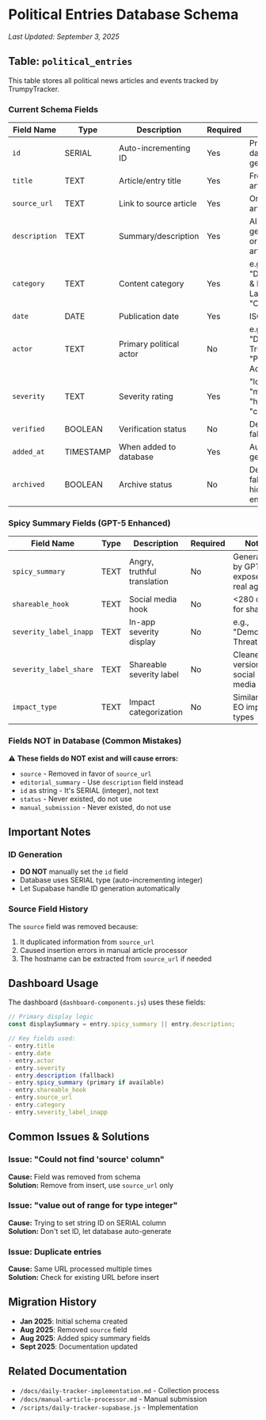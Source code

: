 # Political Entries Database Schema
*Last Updated: September 3, 2025*

## Table: `political_entries`

This table stores all political news articles and events tracked by TrumpyTracker.

### Current Schema Fields

| Field Name | Type | Description | Required | Notes |
|------------|------|-------------|----------|-------|
| `id` | SERIAL | Auto-incrementing ID | Yes | Primary key, database-generated |
| `title` | TEXT | Article/entry title | Yes | From source article |
| `source_url` | TEXT | Link to source article | Yes | Original article URL |
| `description` | TEXT | Summary/description | Yes | AI-generated or from article |
| `category` | TEXT | Content category | Yes | e.g., "Democracy & Rule of Law", "Corruption" |
| `date` | DATE | Publication date | Yes | ISO format |
| `actor` | TEXT | Primary political actor | No | e.g., "Donald Trump", "Political Actor" |
| `severity` | TEXT | Severity rating | Yes | "low", "medium", "high", "critical" |
| `verified` | BOOLEAN | Verification status | No | Default: false |
| `added_at` | TIMESTAMP | When added to database | Yes | Auto-generated |
| `archived` | BOOLEAN | Archive status | No | Default: false, for hiding entries |

### Spicy Summary Fields (GPT-5 Enhanced)

| Field Name | Type | Description | Required | Notes |
|------------|------|-------------|----------|-------|
| `spicy_summary` | TEXT | Angry, truthful translation | No | Generated by GPT-5, exposes real agenda |
| `shareable_hook` | TEXT | Social media hook | No | <280 chars for sharing |
| `severity_label_inapp` | TEXT | In-app severity display | No | e.g., "Democracy Threat 🔴" |
| `severity_label_share` | TEXT | Shareable severity label | No | Cleaner version for social media |
| `impact_type` | TEXT | Impact categorization | No | Similar to EO impact types |

### Fields NOT in Database (Common Mistakes)

⚠️ **These fields do NOT exist and will cause errors:**
- `source` - Removed in favor of `source_url`
- `editorial_summary` - Use `description` field instead
- `id` as string - It's SERIAL (integer), not text
- `status` - Never existed, do not use
- `manual_submission` - Never existed, do not use

## Important Notes

### ID Generation
- **DO NOT** manually set the `id` field
- Database uses SERIAL type (auto-incrementing integer)
- Let Supabase handle ID generation automatically

### Source Field History
The `source` field was removed because:
1. It duplicated information from `source_url`
2. Caused insertion errors in manual article processor
3. The hostname can be extracted from `source_url` if needed

## Dashboard Usage

The dashboard (`dashboard-components.js`) uses these fields:

```javascript
// Primary display logic
const displaySummary = entry.spicy_summary || entry.description;

// Key fields used:
- entry.title
- entry.date
- entry.actor
- entry.severity
- entry.description (fallback)
- entry.spicy_summary (primary if available)
- entry.shareable_hook
- entry.source_url
- entry.category
- entry.severity_label_inapp
```

## Common Issues & Solutions

### Issue: "Could not find 'source' column"
**Cause:** Field was removed from schema  
**Solution:** Remove from insert, use `source_url` only

### Issue: "value out of range for type integer" 
**Cause:** Trying to set string ID on SERIAL column  
**Solution:** Don't set ID, let database auto-generate

### Issue: Duplicate entries
**Cause:** Same URL processed multiple times  
**Solution:** Check for existing URL before insert

## Migration History

- **Jan 2025**: Initial schema created
- **Aug 2025**: Removed `source` field
- **Aug 2025**: Added spicy summary fields
- **Sept 2025**: Documentation updated

## Related Documentation

- `/docs/daily-tracker-implementation.md` - Collection process
- `/docs/manual-article-processor.md` - Manual submission
- `/scripts/daily-tracker-supabase.js` - Implementation

